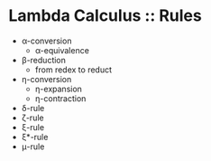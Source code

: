 # Lambda Calculus :: Rules

- α-conversion
  - α-equivalence
- β-reduction
  - from redex to reduct
- η-conversion
  - η-expansion
  - η-contraction
- δ-rule
- ζ-rule
- ξ-rule
- ξ*-rule
- μ-rule
